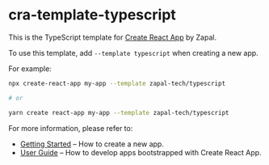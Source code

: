 # cra-template-typescript

This is the TypeScript template for [Create React App](https://github.com/facebook/create-react-app) by Zapal.

To use this template, add `--template typescript` when creating a new app.

For example:

```sh
npx create-react-app my-app --template zapal-tech/typescript

# or

yarn create react-app my-app --template zapal-tech/typescript
```

For more information, please refer to:

- [Getting Started](https://create-react-app.dev/docs/getting-started) – How to create a new app.
- [User Guide](https://create-react-app.dev) – How to develop apps bootstrapped with Create React App.

